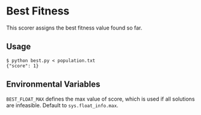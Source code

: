 # Best Fitness
This scorer assigns the best fitness value found so far.

## Usage
```
$ python best.py < population.txt
{"score": 1}
```

## Environmental Variables
`BEST_FLOAT_MAX` defines the max value of score, which is used if all solutions are infeasible. Default to `sys.float_info.max`.
